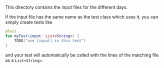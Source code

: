 This directory contains the input files for the different days.

If the input file has the same name as the test class which uses it, you can simply create tests like

```kotlin
@Test
fun myTest(input: List<String>) {
    TODO("use [input] in this test")
}
```

and your test will automatically be called with the lines of the matching file as a `List<String>`.
